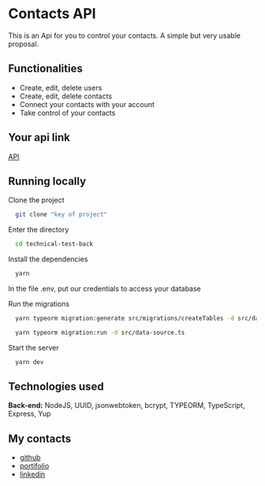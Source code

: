 # Contacts API


This is an Api for you to control your contacts. A simple but very usable proposal.


## Functionalities

- Create, edit, delete users
- Create, edit, delete contacts
- Connect your contacts with your account
- Take control of your contacts


## Your api link

[API](https://contacts-api-hyan.herokuapp.com/)


## Running locally

Clone the project

```bash
  git clone "key of project"
```

Enter the directory

```bash
  cd technical-test-back
```

Install the dependencies

```bash
  yarn
```
In the file .env, put our credentials to access your database

Run the migrations

```bash
  yarn typeorm migration:generate src/migrations/createTables -d src/data-source.ts
```
```bash
  yarn typeorm migration:run -d src/data-source.ts
```

Start the server

```bash
  yarn dev
```


## Technologies used


**Back-end:** NodeJS, UUID, jsonwebtoken, bcrypt, TYPEORM, TypeScript, Express, Yup


## My contacts


- [github](https://github.com/hyanlopes)
- [portifolio](https://hyan-portifolio.vercel.app/)
- [linkedin](https://www.linkedin.com/in/hyanlopes/)
